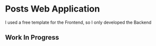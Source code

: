 # Posts Web Application
I used a free template for the Frontend, so I only developed the Backend

## Work In Progress
